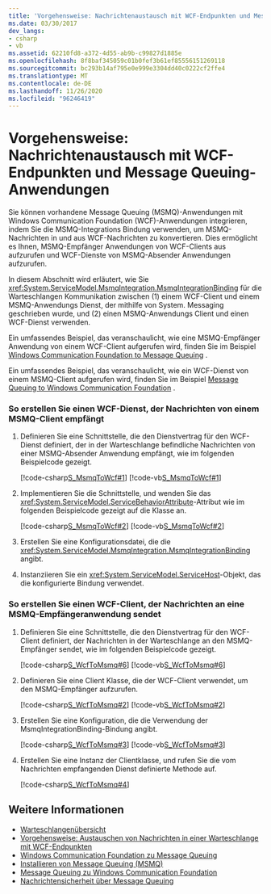 ```yaml
---
title: 'Vorgehensweise: Nachrichtenaustausch mit WCF-Endpunkten und Message Queuing-Anwendungen'
ms.date: 03/30/2017
dev_langs:
- csharp
- vb
ms.assetid: 62210fd8-a372-4d55-ab9b-c99827d1885e
ms.openlocfilehash: 8f8baf345059c01b0fef3b61ef85556151269118
ms.sourcegitcommit: bc293b14af795e0e999e3304dd40c0222cf2ffe4
ms.translationtype: MT
ms.contentlocale: de-DE
ms.lasthandoff: 11/26/2020
ms.locfileid: "96246419"
---
```

# <a name="how-to-exchange-messages-with-wcf-endpoints-and-message-queuing-applications"></a>Vorgehensweise: Nachrichtenaustausch mit WCF-Endpunkten und Message Queuing-Anwendungen

Sie können vorhandene Message Queuing (MSMQ)-Anwendungen mit Windows Communication Foundation (WCF)-Anwendungen integrieren, indem Sie die MSMQ-Integrations Bindung verwenden, um MSMQ-Nachrichten in und aus WCF-Nachrichten zu konvertieren. Dies ermöglicht es Ihnen, MSMQ-Empfänger Anwendungen von WCF-Clients aus aufzurufen und WCF-Dienste von MSMQ-Absender Anwendungen aufzurufen.  
  
 In diesem Abschnitt wird erläutert, wie Sie <xref:System.ServiceModel.MsmqIntegration.MsmqIntegrationBinding> für die Warteschlangen Kommunikation zwischen (1) einem WCF-Client und einem MSMQ-Anwendungs Dienst, der mithilfe von System. Messaging geschrieben wurde, und (2) einen MSMQ-Anwendungs Client und einen WCF-Dienst verwenden.  
  
 Ein umfassendes Beispiel, das veranschaulicht, wie eine MSMQ-Empfänger Anwendung von einem WCF-Client aufgerufen wird, finden Sie im Beispiel [Windows Communication Foundation to Message Queuing](../samples/wcf-to-message-queuing.md) .  
  
 Ein umfassendes Beispiel, das veranschaulicht, wie ein WCF-Dienst von einem MSMQ-Client aufgerufen wird, finden Sie im Beispiel [Message Queuing to Windows Communication Foundation](../samples/message-queuing-to-wcf.md) .  
  
### <a name="to-create-a-wcf-service-that-receives-messages-from-a-msmq-client"></a>So erstellen Sie einen WCF-Dienst, der Nachrichten von einem MSMQ-Client empfängt  
  
1. Definieren Sie eine Schnittstelle, die den Dienstvertrag für den WCF-Dienst definiert, der in der Warteschlange befindliche Nachrichten von einer MSMQ-Absender Anwendung empfängt, wie im folgenden Beispielcode gezeigt.  
  
     [!code-csharp[S_MsmqToWcf#1](../../../../samples/snippets/csharp/VS_Snippets_CFX/s_msmqtowcf/cs/service.cs#1)]
     [!code-vb[S_MsmqToWcf#1](../../../../samples/snippets/visualbasic/VS_Snippets_CFX/s_msmqtowcf/vb/service.vb#1)]  
  
2. Implementieren Sie die Schnittstelle, und wenden Sie das <xref:System.ServiceModel.ServiceBehaviorAttribute>-Attribut wie im folgenden Beispielcode gezeigt auf die Klasse an.  
  
     [!code-csharp[S_MsmqToWcf#2](../../../../samples/snippets/csharp/VS_Snippets_CFX/s_msmqtowcf/cs/service.cs#2)]
     [!code-vb[S_MsmqToWcf#2](../../../../samples/snippets/visualbasic/VS_Snippets_CFX/s_msmqtowcf/vb/service.vb#2)]  
  
3. Erstellen Sie eine Konfigurationsdatei, die die <xref:System.ServiceModel.MsmqIntegration.MsmqIntegrationBinding> angibt.  

4. Instanziieren Sie ein <xref:System.ServiceModel.ServiceHost>-Objekt, das die konfigurierte Bindung verwendet.  

### <a name="to-create-a-wcf-client-that-sends-messages-to-a-msmq-receiver-application"></a>So erstellen Sie einen WCF-Client, der Nachrichten an eine MSMQ-Empfängeranwendung sendet  
  
1. Definieren Sie eine Schnittstelle, die den Dienstvertrag für den WCF-Client definiert, der Nachrichten in der Warteschlange an den MSMQ-Empfänger sendet, wie im folgenden Beispielcode gezeigt.  
  
     [!code-csharp[S_WcfToMsmq#6](../../../../samples/snippets/csharp/VS_Snippets_CFX/s_wcftomsmq/cs/proxy.cs#6)]
     [!code-vb[S_WcfToMsmq#6](../../../../samples/snippets/visualbasic/VS_Snippets_CFX/s_wcftomsmq/vb/proxy.vb#6)]  
  
2. Definieren Sie eine Client Klasse, die der WCF-Client verwendet, um den MSMQ-Empfänger aufzurufen.  
  
     [!code-csharp[S_WcfToMsmq#2](../../../../samples/snippets/csharp/VS_Snippets_CFX/s_wcftomsmq/cs/snippets.cs#2)]
     [!code-vb[S_WcfToMsmq#2](../../../../samples/snippets/visualbasic/VS_Snippets_CFX/s_wcftomsmq/vb/snippets.vb#2)]  
  
3. Erstellen Sie eine Konfiguration, die die Verwendung der MsmqIntegrationBinding-Bindung angibt.  
  
     [!code-csharp[S_WcfToMsmq#3](../../../../samples/snippets/csharp/VS_Snippets_CFX/s_wcftomsmq/cs/snippets.cs#3)]
     [!code-vb[S_WcfToMsmq#3](../../../../samples/snippets/visualbasic/VS_Snippets_CFX/s_wcftomsmq/vb/snippets.vb#3)]  
  
4. Erstellen Sie eine Instanz der Clientklasse, und rufen Sie die vom Nachrichten empfangenden Dienst definierte Methode auf.  
  
     [!code-csharp[S_WcfToMsmq#4](../../../../samples/snippets/csharp/VS_Snippets_CFX/s_wcftomsmq/cs/client.cs#4)]  
  
## <a name="see-also"></a>Weitere Informationen

- [Warteschlangenübersicht](queues-overview.md)
- [Vorgehensweise: Austauschen von Nachrichten in einer Warteschlange mit WCF-Endpunkten](how-to-exchange-queued-messages-with-wcf-endpoints.md)
- [Windows Communication Foundation zu Message Queuing](../samples/wcf-to-message-queuing.md)
- [Installieren von Message Queuing (MSMQ)](../samples/installing-message-queuing-msmq.md)
- [Message Queuing zu Windows Communication Foundation](../samples/message-queuing-to-wcf.md)
- [Nachrichtensicherheit über Message Queuing](../samples/message-security-over-message-queuing.md)
